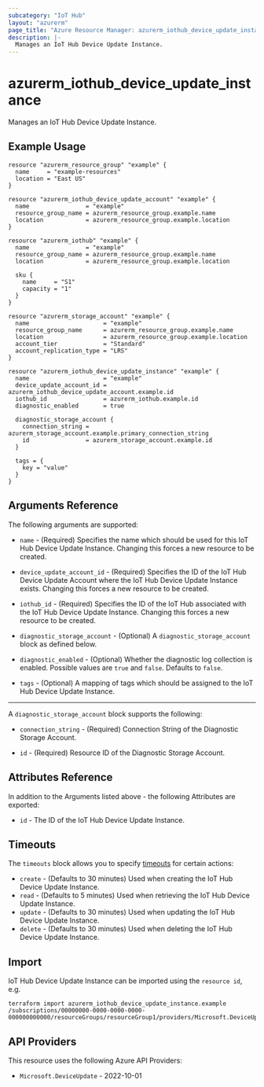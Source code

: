 ```yaml
---
subcategory: "IoT Hub"
layout: "azurerm"
page_title: "Azure Resource Manager: azurerm_iothub_device_update_instance"
description: |-
  Manages an IoT Hub Device Update Instance.
---
```


# azurerm_iothub_device_update_instance

Manages an IoT Hub Device Update Instance.

## Example Usage

```hcl
resource "azurerm_resource_group" "example" {
  name     = "example-resources"
  location = "East US"
}

resource "azurerm_iothub_device_update_account" "example" {
  name                = "example"
  resource_group_name = azurerm_resource_group.example.name
  location            = azurerm_resource_group.example.location
}

resource "azurerm_iothub" "example" {
  name                = "example"
  resource_group_name = azurerm_resource_group.example.name
  location            = azurerm_resource_group.example.location

  sku {
    name     = "S1"
    capacity = "1"
  }
}

resource "azurerm_storage_account" "example" {
  name                     = "example"
  resource_group_name      = azurerm_resource_group.example.name
  location                 = azurerm_resource_group.example.location
  account_tier             = "Standard"
  account_replication_type = "LRS"
}

resource "azurerm_iothub_device_update_instance" "example" {
  name                     = "example"
  device_update_account_id = azurerm_iothub_device_update_account.example.id
  iothub_id                = azurerm_iothub.example.id
  diagnostic_enabled       = true

  diagnostic_storage_account {
    connection_string = azurerm_storage_account.example.primary_connection_string
    id                = azurerm_storage_account.example.id
  }

  tags = {
    key = "value"
  }
}
```

## Arguments Reference

The following arguments are supported:

* `name` - (Required) Specifies the name which should be used for this IoT Hub Device Update Instance. Changing this forces a new resource to be created.

* `device_update_account_id` - (Required) Specifies the ID of the IoT Hub Device Update Account where the IoT Hub Device Update Instance exists. Changing this forces a new resource to be created.

* `iothub_id` - (Required) Specifies the ID of the IoT Hub associated with the IoT Hub Device Update Instance. Changing this forces a new resource to be created.

* `diagnostic_storage_account` - (Optional) A `diagnostic_storage_account` block as defined below.

* `diagnostic_enabled` - (Optional) Whether the diagnostic log collection is enabled. Possible values are `true` and `false`. Defaults to `false`.

* `tags` - (Optional) A mapping of tags which should be assigned to the IoT Hub Device Update Instance.

---

A `diagnostic_storage_account` block supports the following:

* `connection_string` - (Required) Connection String of the Diagnostic Storage Account.

* `id` - (Required) Resource ID of the Diagnostic Storage Account.

## Attributes Reference

In addition to the Arguments listed above - the following Attributes are exported:

* `id` - The ID of the IoT Hub Device Update Instance.

## Timeouts

The `timeouts` block allows you to specify [timeouts](https://www.terraform.io/docs/configuration/resources.html#timeouts) for certain actions:

* `create` - (Defaults to 30 minutes) Used when creating the IoT Hub Device Update Instance.
* `read` - (Defaults to 5 minutes) Used when retrieving the IoT Hub Device Update Instance.
* `update` - (Defaults to 30 minutes) Used when updating the IoT Hub Device Update Instance.
* `delete` - (Defaults to 30 minutes) Used when deleting the IoT Hub Device Update Instance.

## Import

IoT Hub Device Update Instance can be imported using the `resource id`, e.g.

```shell
terraform import azurerm_iothub_device_update_instance.example /subscriptions/00000000-0000-0000-0000-000000000000/resourceGroups/resourceGroup1/providers/Microsoft.DeviceUpdate/accounts/account1/instances/instance1
```

## API Providers
<!-- This section is generated, changes will be overwritten -->
This resource uses the following Azure API Providers:

* `Microsoft.DeviceUpdate` - 2022-10-01
